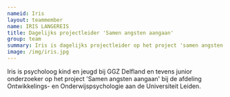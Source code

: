 ```yaml
---
nameid: Iris
layout: teammember
name: IRIS LANGEREIS
title: Dagelijks projectleider 'Samen angsten aangaan'
group: team
summary: Iris is dagelijks projectleider op het project 'samen angsten aangaan'. Iris is psycholoog kind en jeugd bij GGZ Delfland en tevens junior onderzoeker bij de afdeling Ontwikkelings- en Onderwijspsychologie aan de Universiteit Leiden. 
image: /img/iris.jpg
---
```


Iris is psycholoog kind en jeugd bij GGZ Delfland en tevens junior onderzoeker op het project 'Samen angsten aangaan' bij de afdeling Ontwikkelings- en Onderwijspsychologie aan de Universiteit Leiden. 
